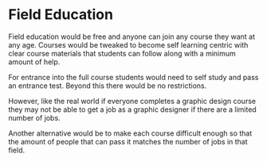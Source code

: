 ---
---

# Field Education

Field education would be free and anyone can join any course they want at any age. Courses would be tweaked to become self learning centric with clear course materials that students can follow along with a minimum amount of help.

For entrance into the full course students would need to self study and pass an entrance test. Beyond this there would be no restrictions.

However, like the real world if everyone completes a graphic design course they may not be able to get a job as a graphic designer if there are a limited number of jobs.

Another alternative would be to make each course difficult enough so that the amount of people that can pass it matches the number of jobs in that field.
